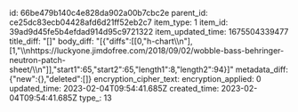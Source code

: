 id: 66be479b140c4e828da902a00b7cbc2e
parent_id: ce25dc83ecb04428afd6d21ff52eb2c7
item_type: 1
item_id: 39ad9d45fe5b4efdad914d95c9721322
item_updated_time: 1675504339477
title_diff: "[]"
body_diff: "[{\"diffs\":[[0,\"h-chart\\\n\"],[1,\"\\\nhttps://luckyone.jimdofree.com/2018/09/02/wobble-bass-behringer-neutron-patch-sheet/\\\n\"]],\"start1\":65,\"start2\":65,\"length1\":8,\"length2\":94}]"
metadata_diff: {"new":{},"deleted":[]}
encryption_cipher_text: 
encryption_applied: 0
updated_time: 2023-02-04T09:54:41.685Z
created_time: 2023-02-04T09:54:41.685Z
type_: 13